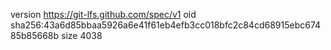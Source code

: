 version https://git-lfs.github.com/spec/v1
oid sha256:43a6d85bbaa5926a6e41f61eb4efb3cc018bfc2c84cd68915ebc67485b85668b
size 4038

